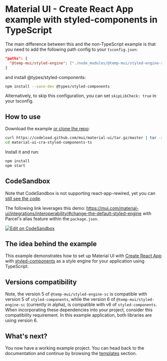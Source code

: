 # Material UI - Create React App example with styled-components in TypeScript

The main difference between this and the non-TypeScript example is that you need to add the following path config to your `tsconfig.json`:

```json
"paths": {
  "@temp-mui/styled-engine": ["./node_modules/@temp-mui/styled-engine-sc"]
}
```

and install @types/styled-components:

```bash
npm install --save-dev @types/styled-components
```

Alternatively, to skip this configuration, you can set `skipLibCheck: true` in your tsconfig.

## How to use

Download the example [or clone the repo](https://github.com/mui/material-ui):

<!-- #default-branch-switch -->

```bash
curl https://codeload.github.com/mui/material-ui/tar.gz/master | tar -xz --strip=2 material-ui-master/examples/material-ui-cra-styled-components-ts
cd material-ui-cra-styled-components-ts
```

Install it and run:

```bash
npm install
npm start
```

## CodeSandbox

<!-- #default-branch-switch -->

Note that CodeSandbox is not supporting react-app-rewired, yet you can [still see the code](https://codesandbox.io/p/sandbox/github/mui/material-ui/tree/master/examples/material-ui-cra-styled-components-ts).

The following link leverages this demo: https://mui.com/material-ui/integrations/interoperability/#change-the-default-styled-engine with Parcel's alias feature within the `package.json`.

[![Edit on CodeSandbox](https://codesandbox.io/static/img/play-codesandbox.svg)](https://codesandbox.io/p/sandbox/styled-components-interoperability-w9z9d)

## The idea behind the example

This example demonstrates how to set up Material UI with [Create React App](https://github.com/facebookincubator/create-react-app) with [styled-components](https://styled-components.com/) as a style engine for your application using TypeScript.

## Versions compatibility

Note, the version 5 of `@temp-mui/styled-engine-sc` is compatible with version 5 of `styled-components`, while the version 6 of `@temp-mui/styled-engine-sc` (currently in alpha), is compatible with v6 of `styled-components`. When incorporating these dependencies into your project, consider this compatibility requirement. In this example application, both libraries are using version 6.

## What's next?

<!-- #default-branch-switch -->

You now have a working example project.
You can head back to the documentation and continue by browsing the [templates](https://mui.com/material-ui/getting-started/templates/) section.
